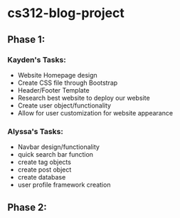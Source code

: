 # cs312-blog-project

## Phase 1:

### Kayden's Tasks:

- Website Homepage design
- Create CSS file through Bootstrap
- Header/Footer Template
- Research best website to deploy our website 
- Create user object/functionality
- Allow for user customization for website appearance 

### Alyssa's Tasks:

- Navbar design/functionality
- quick search bar function
- create tag objects
- create post object
- create database
- user profile framework creation


## Phase 2:


